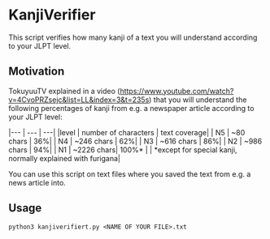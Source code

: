 # KanjiVerifier
This script verifies how many kanji of a text you will understand according to your JLPT level. 

## Motivation

TokuyuuTV explained in a video (https://www.youtube.com/watch?v=4CvoPRZsejc&list=LL&index=3&t=235s) that you will understand the following percentages of kanji from e.g. a newspaper article according to your JLPT level:

|--- | --- | ---|
|level | number of characters | text coverage|
| N5 | ~80 chars  | 36%|
| N4 | ~246 chars | 62%|
| N3 | ~616 chars | 86%|
| N2 | ~986 chars | 94%|
| N1 | ~2226 chars| 100%* | 
| *except for special kanji, normally explained with furigana|

You can use this script on text files where you saved the text from e.g. a news article into. 


## Usage

[^1]: Insert your e.g. article's text into a file. (test.txt includes an example)
[^2]: Run the script by executing:
```
python3 kanjiverifiert.py <NAME OF YOUR FILE>.txt
```
